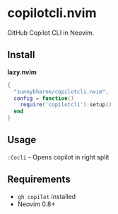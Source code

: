 # copilotcli.nvim

GitHub Copilot CLI in Neovim.

## Install

**lazy.nvim**

```lua
{
  "sunnybharne/copilotcli.nvim",
  config = function()
    require('copilotcli').setup()
  end
}
```

## Usage

`:Cocli` - Opens copilot in right split

## Requirements

- `gh copilot` installed
- Neovim 0.8+

